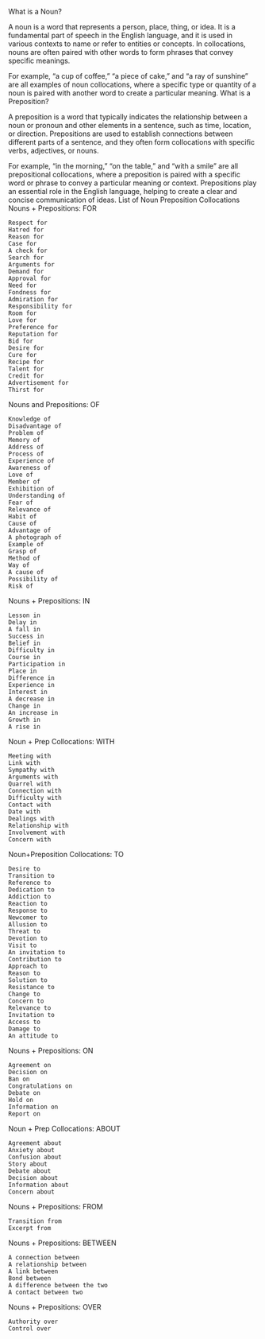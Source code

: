 What is a Noun?

A noun is a word that represents a person, place, thing, or idea. It is a fundamental part of speech in the English language, and it is used in various contexts to name or refer to entities or concepts. In collocations, nouns are often paired with other words to form phrases that convey specific meanings.

For example, “a cup of coffee,” “a piece of cake,” and “a ray of sunshine” are all examples of noun collocations, where a specific type or quantity of a noun is paired with another word to create a particular meaning.
What is a Preposition?

A preposition is a word that typically indicates the relationship between a noun or pronoun and other elements in a sentence, such as time, location, or direction. Prepositions are used to establish connections between different parts of a sentence, and they often form collocations with specific verbs, adjectives, or nouns.

For example, “in the morning,” “on the table,” and “with a smile” are all prepositional collocations, where a preposition is paired with a specific word or phrase to convey a particular meaning or context. Prepositions play an essential role in the English language, helping to create a clear and concise communication of ideas.
List of Noun Preposition Collocations
Nouns + Prepositions: FOR

    Respect for
    Hatred for
    Reason for
    Case for
    A check for
    Search for
    Arguments for
    Demand for
    Approval for
    Need for
    Fondness for
    Admiration for
    Responsibility for
    Room for
    Love for
    Preference for
    Reputation for
    Bid for
    Desire for
    Cure for
    Recipe for
    Talent for
    Credit for
    Advertisement for
    Thirst for

Nouns and Prepositions: OF

    Knowledge of
    Disadvantage of
    Problem of
    Memory of
    Address of
    Process of
    Experience of
    Awareness of
    Love of
    Member of
    Exhibition of
    Understanding of
    Fear of
    Relevance of
    Habit of
    Cause of
    Advantage of
    A photograph of
    Example of
    Grasp of
    Method of
    Way of
    A cause of
    Possibility of
    Risk of

Nouns + Prepositions: IN

    Lesson in
    Delay in
    A fall in
    Success in
    Belief in
    Difficulty in
    Course in
    Participation in
    Place in
    Difference in
    Experience in
    Interest in
    A decrease in
    Change in
    An increase in
    Growth in
    A rise in

Noun + Prep Collocations: WITH

    Meeting with
    Link with
    Sympathy with
    Arguments with
    Quarrel with
    Connection with
    Difficulty with
    Contact with
    Date with
    Dealings with
    Relationship with
    Involvement with
    Concern with

Noun+Preposition Collocations: TO

    Desire to
    Transition to
    Reference to
    Dedication to
    Addiction to
    Reaction to
    Response to
    Newcomer to
    Allusion to
    Threat to
    Devotion to
    Visit to
    An invitation to
    Contribution to
    Approach to
    Reason to
    Solution to
    Resistance to
    Change to
    Concern to
    Relevance to
    Invitation to
    Access to
    Damage to
    An attitude to

Nouns + Prepositions: ON

    Agreement on
    Decision on
    Ban on
    Congratulations on
    Debate on
    Hold on
    Information on
    Report on

Noun + Prep Collocations: ABOUT

    Agreement about
    Anxiety about
    Confusion about
    Story about
    Debate about
    Decision about
    Information about
    Concern about

Nouns + Prepositions: FROM

    Transition from
    Excerpt from

Nouns + Prepositions: BETWEEN

    A connection between
    A relationship between
    A link between
    Bond between
    A difference between the two
    A contact between two

Nouns + Prepositions: OVER

    Authority over
    Control over



